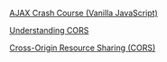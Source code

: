 [AJAX Crash Course (Vanilla JavaScript)](https://www.youtube.com/watch?v=82hnvUYY6QA)

[Understanding CORS](https://medium.com/@baphemot/understanding-cors-18ad6b478e2b)

[Cross-Origin Resource Sharing (CORS)](https://developer.mozilla.org/en-US/docs/Web/HTTP/CORS)
